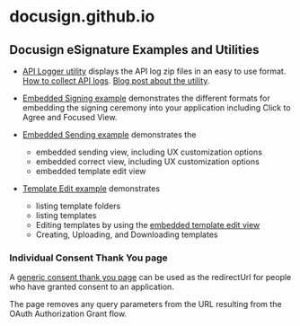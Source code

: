 # docusign.github.io

## Docusign eSignature Examples and Utilities

* [API Logger utility](https://docusign.github.io/apiLogger) displays the API log zip
files in an easy to use format. 
[How to collect API logs](https://support.docusign.com/s/document-item?language=en_US&rsc_301&bundleId=jux1643235969954&topicId=poz1578456669909.html&_LANG=enus). [Blog post about the utility](https://www.docusign.com/blog/developers/analyze-your-api-calls-api-logger).

* [Embedded Signing example](app-examples/embedded-signing/) demonstrates the different formats for 
embedding the signing ceremony into your application including Click to Agree and Focused View.

* [Embedded Sending example](app-examples/embedded-views-v2) demonstrates the 
    * embedded sending view, including UX customization options
    * embedded correct view, including UX customization options
    * embedded template edit view

* [Template Edit example](https://docusign.github.io/app-examples/template-edit/) demonstrates
    * listing template folders
    * listing templates 
    * Editing templates by using the [embedded template edit view](https://developers.docusign.com/docs/esign-rest-api/reference/templates/templateviews/createedit/)
    * Creating, Uploading, and Downloading templates

### Individual Consent Thank You page
A [generic consent thank you page](https://docusign.github.io/thankyou) can be used
as the redirectUrl for people who have granted consent to an application.

The page removes any query parameters from the URL resulting from the OAuth Authorization Grant flow.
